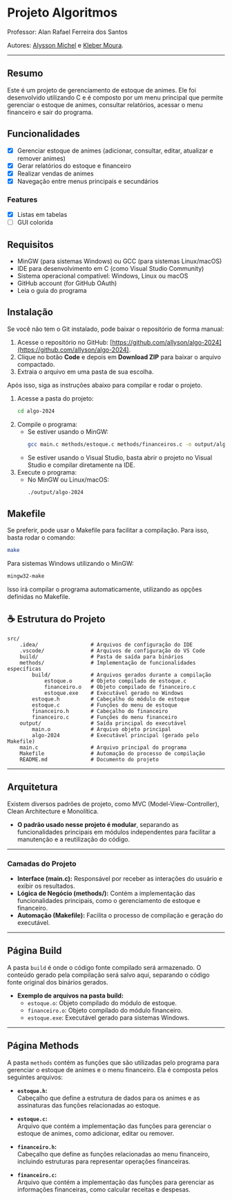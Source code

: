 ﻿# Projeto Algoritmos

Professor: Alan Rafael Ferreira dos Santos

Autores: [Alysson Michel](https://github.com/aIlyson) e [Kleber Moura](https://github.com/Kleber232).

---

## Resumo

Este é um projeto de gerenciamento de estoque de animes. Ele foi desenvolvido utilizando C e é composto por um menu principal que permite gerenciar o estoque de animes, consultar relatórios, acessar o menu financeiro e sair do programa.

## Funcionalidades

- [x] Gerenciar estoque de animes (adicionar, consultar, editar, atualizar e remover animes)
- [x] Gerar relatórios do estoque e financeiro
- [x] Realizar vendas de animes
- [x] Navegação entre menus principais e secundários

### Features

- [x] Listas em tabelas
- [ ] GUI colorida

## Requisitos

- MinGW (para sistemas Windows) ou GCC (para sistemas Linux/macOS)
- IDE para desenvolvimento em C (como Visual Studio Community)
- Sistema operacional compatível: Windows, Linux ou macOS
- GitHub account (for GitHub OAuth)
- Leia o guia do programa

## Instalação

Se você não tem o Git instalado, pode baixar o repositório de forma manual:

1. Acesse o repositório no GitHub: [https://github.com/aIlyson/algo-2024](https://github.com/aIlyson/algo-2024).
2. Clique no botão **Code** e depois em **Download ZIP** para baixar o arquivo compactado.
3. Extraia o arquivo em uma pasta de sua escolha.

Após isso, siga as instruções abaixo para compilar e rodar o projeto.

1. Acesse a pasta do projeto:
   ```bash
   cd algo-2024
   ```
2. Compile o programa:
   - Se estiver usando o MinGW:
     ```bash
     gcc main.c methods/estoque.c methods/financeiros.c -o output/algo-2024
     ```
   - Se estiver usando o Visual Studio, basta abrir o projeto no Visual Studio e compilar diretamente na IDE.
3. Execute o programa:
   - No MinGW ou Linux/macOS:
     ```bash
     ./output/algo-2024
     ```

## Makefile

Se preferir, pode usar o Makefile para facilitar a compilação. Para isso, basta rodar o comando:

```bash
make
```

Para sistemas Windows utilizando o MinGW:

```bash
mingw32-make
```

Isso irá compilar o programa automaticamente, utilizando as opções definidas no Makefile.

## ☕ Estrutura do Projeto

```
src/
    .idea/                 # Arquivos de configuração do IDE
    .vscode/               # Arquivos de configuração do VS Code
    build/                 # Pasta de saída para binários
    methods/               # Implementação de funcionalidades específicas
        build/             # Arquivos gerados durante a compilação
            estoque.o      # Objeto compilado de estoque.c
            financeiro.o   # Objeto compilado de financeiro.c
            estoque.exe    # Executável gerado no Windows
        estoque.h          # Cabeçalho do módulo de estoque
        estoque.c          # Funções do menu de estoque
        financeiro.h       # Cabeçalho do financeiro
        financeiro.c       # Funções do menu financeiro
    output/                # Saída principal do executável
        main.o             # Arquivo objeto principal
        algo-2024          # Executável principal (gerado pelo Makefile)
    main.c                 # Arquivo principal do programa
    Makefile               # Automação do processo de compilação
    README.md              # Documento do projeto
```

---

## Arquitetura

Existem diversos padrões de projeto, como MVC (Model-View-Controller), Clean Architecture e Monolítica.

- **O padrão usado nesse projeto é modular**, separando as funcionalidades principais em módulos independentes para facilitar a manutenção e a reutilização do código.

---

### Camadas do Projeto

- **Interface (main.c):** Responsável por receber as interações do usuário e exibir os resultados.
- **Lógica de Negócio (methods/):** Contém a implementação das funcionalidades principais, como o gerenciamento de estoque e financeiro.
- **Automação (Makefile):** Facilita o processo de compilação e geração do executável.

---

## Página Build

A pasta `build` é onde o código fonte compilado será armazenado. O conteúdo gerado pela compilação será salvo aqui, separando o código fonte original dos binários gerados.

- **Exemplo de arquivos na pasta build:**
  - `estoque.o`: Objeto compilado do módulo de estoque.
  - `financeiro.o`: Objeto compilado do módulo financeiro.
  - `estoque.exe`: Executável gerado para sistemas Windows.

---

## Página Methods

A pasta `methods` contém as funções que são utilizadas pelo programa para gerenciar o estoque de animes e o menu financeiro. Ela é composta pelos seguintes arquivos:

- **`estoque.h`:**  
  Cabeçalho que define a estrutura de dados para os animes e as assinaturas das funções relacionadas ao estoque.

- **`estoque.c`:**  
  Arquivo que contém a implementação das funções para gerenciar o estoque de animes, como adicionar, editar ou remover.

- **`financeiro.h`:**  
  Cabeçalho que define as funções relacionadas ao menu financeiro, incluindo estruturas para representar operações financeiras.

- **`financeiro.c`:**  
  Arquivo que contém a implementação das funções para gerenciar as informações financeiras, como calcular receitas e despesas.
